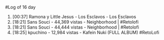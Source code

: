 #Log of 16 day

1. [00:37] Ramona y Little Jesus - Los Esclavos - Los Esclavos
1. [18:21] Sans Souci - 44,369 vistas - Neighborhood | #Retolofi
1. [18:21] Sans Souci - 44,444 vistas - Neighborhood | #Retolofi
1. [18:25] kpuchino - 12,984 vistas - Kafein Nuki (FULL ALBUM) #RetoLofi
